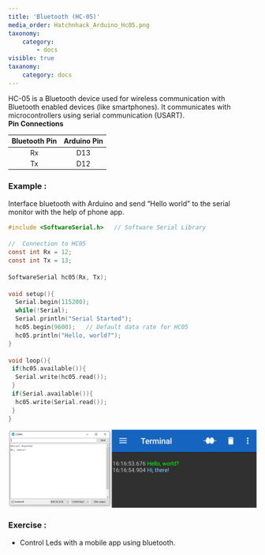 ```yaml
---
title: 'Bluetooth (HC-05)'
media_order: Hatchnhack_Arduino_Hc05.png
taxonomy:
    category:
        - docs
visible: true
taxanomy:
    category: docs
---
```


HC-05 is a Bluetooth device used for wireless communication with Bluetooth enabled devices (like smartphones). It communicates with microcontrollers using serial communication (USART).  
**Pin Connections**  

| Bluetooth Pin | Arduino Pin |
| :-: | :-: |
| Rx | D13 |
| Tx | D12 |
### Example :
Interface bluetooth with Arduino and send “Hello world” to the serial monitor with the help of phone app.
```c
#include <SoftwareSerial.h>   // Software Serial Library

//  Connection to HC05
const int Rx = 12; 
const int Tx = 13;

SoftwareSerial hc05(Rx, Tx);

void setup(){
  Serial.begin(115200);
  while(!Serial);
  Serial.println("Serial Started");
  hc05.begin(9600);   // Default data rate for HC05
  hc05.println("Hello, world?");
}

void loop(){
 if(hc05.available()){
  Serial.write(hc05.read()); 
 }
 if(Serial.available()){
  hc05.write(Serial.read());
 }
}
```
![Hatchnhack_Arduino_HC05_Bluetooth_Mobile](Hatchnhack_Arduino_Hc05.png?classes=caption "ARBD1 HC05 Interfacing")
### Exercise :
+ Control Leds with a mobile app using bluetooth.